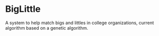 # BigLittle
A system to help match bigs and littles in college organizations, current algorithm based on a genetic algorithm.
